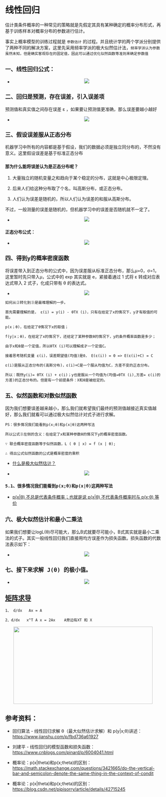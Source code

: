 # 线性回归

估计类条件概率的一种常见的策略就是先假定其具有某种确定的概率分布形式，再基于训练样本对概率分布的参数进行估计。

事实上概率模型的训练过程就是 `参数估计` 的过程。并且统计学的两个学派分别提供了两种不同的解决方案，这里先采用频率学派的极大似然估计法，`频率学派认为参数虽然未知，但是确实客观存在的固定值，因此可以通过优化似然函数等准则来确定参数值`

## `一、线性回归公式：`
* <div align=center><img  src="./static/1.jpg"/></div>

## `二、回归是预测，存在误差，引入误差项`

预测值和真实值之间存在误差 ε ，如果要让预测值更准确，那么误差要越小越好

* <div align=center><img  src="./static/2.jpg"/></div>

## `三、假设误差服从正态分布`

机器学习中所有的内容都是基于假设，我们的数据必须是独立同分布的，不然没有意义。这里假设误差是基于标准正态分布

### `那为什么能将误差认为是正态分布呢？`

1. 大量独立的随机变量之和趋向于某个稳定的分布，这就是中心极限定理。

2. 后来人们给这种分布取了个名，叫高斯分布，或正态分布。

3. 人们认为误差是随机的，所以人们认为误差的和服从高斯分布。

不过，一般测量的误差是随机的，但机器学习中的误差是否随机就不一定了。



* <div align=center><img  src="./static/3.jpg"/></div>

### `正态分布公式：`

* <div align=center><img  src="./static/正态分布.jpg"/></div>

## `四、得到y的概率密度函数`

将误差带入到正态分布的公式中，因为误差服从标准正态分布，那么μ=0，σ=1，这里暂时先只带入μ，公式中的 exp 其实就是 e，紧接着通过 1 式将 ε 转成对应表达式带入 2 式子，化成只带有 θ 的表达式。



* <div align=center><img  src="./static/4.1.jpg"/></div>


`如何从②转化到③是最难理解的一步。`

    首先需要理解的是， ε(i) = y(i) - θTX (i)，只有在给定了x的情况下，y才有取值的可能。

    p(x；θ)，在给定了θ情况下x的取值；
    
    f(y|x；θ)，在给定了x的情况下，还给定了某种参数θ的情况下，y的条件概率函数是多少；

    由于x和θ是一个定值，所以θTX (i)可以理解成才一个定值C。

    接着思考随机变量 ε(i)，误差期望值(均值)是0， E(ε(i)) = 0 => E(ε(i)+C) = C

    ε(i)是服从正态分布的(高斯分布)，ε(i)+C是一个服从均值为C，方差不变的正态分布。

    所以：既然y(i)= θTX (i) + ε(i)；y也是服从一个均值为(均值=θTX (i),方差= ε(i)的方差)的正态分布的。但是有一个前提条件：X和θ是被给定的。




## `五、似然函数和对数似然函数`

因为我们想要误差越来越小，那么我们就希望我们最终的预测值越接近真实值越好，那么我们就看可以通过极大似然估计对式子进行求解。

    PS：很多情况我们能看到p(x;θ)和p(x|θ)这两种写法


`所以公式③左侧的含义：在给定了x和某种参数θ的情况下y的概率密度函数。`

    ∵ 联合概率密度函数等于似然函数，L ( θ | x) = f (x | θ);

    ∴ 得出公式似然函数的公式是概率密度的乘积

*   [什么是极大似然估计？](https://www.zhihu.com/question/54082000)

* <div align=center><img  src="./static/5.1.jpg"/></div>
    
### `5.1、很多情况我们能看到p(x;θ)和p(x|θ)这两种写法`

* [p(x|θ) 不总是代表条件概率；也就是说 p(x|θ) 不代表条件概率时与 p(x;θ) 等价](https://blog.csdn.net/pipisorry/article/details/42715245)



## `六、极大似然估计和最小二乘法`

如果我们想要让logL(θ)尽可能大，那么B式就要尽可能小，B式其实就是最小二乘法的式子。其实一般线性回归我们直接用均方误差作为损失函数。损失函数的代数法表示如下：

* <div align=center><img  src="./static/6(2).jpg"/></div>

## `七、接下来求解 J(θ) 的极小值。`

* <div align=center><img  src="./static/7.jpg"/></div>


## [矩阵求导](https://zhuanlan.zhihu.com/p/24709748)

    1、 d/dx   Ax = A

    2、d/dx   x^T A x = 2Ax    A旁边有XT 和 X

<div align=center><img width="450" height="250"  src="./static/矩阵求导1.jpg"/></div>




## 参考资料：

* 回归算法 - 线性回归求解 θ（最大似然估计求解）和 p(y|x;θ)讲述：https://www.jianshu.com/p/fbd736a61927

* 刘建平 - 线性回归的模型函数和损失函数：https://www.cnblogs.com/pinard/p/6004041.html

* 概率论：p(x|theta)和p(x;theta)的区别：https://math.stackexchange.com/questions/3421665/do-the-vertical-bar-and-semicolon-denote-the-same-thing-in-the-context-of-condit

* 概率论：p(x|theta)和p(x;theta)的区别：https://blog.csdn.net/pipisorry/article/details/42715245

